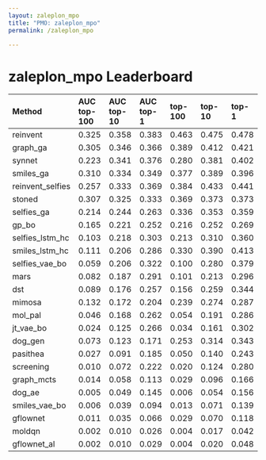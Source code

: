 ```yaml
---
layout: zaleplon_mpo
title: "PMO: zaleplon_mpo"
permalink: /zaleplon_mpo

---
```


# zaleplon_mpo Leaderboard




| Method | AUC top-100 | AUC top-10 | AUC top-1 | top-100 | top-10 | top-1 |
| :--- | :------------- | :--- | :--- | :--- | :--- | :--- |
| reinvent | 0.325 | 0.358 | 0.383 | 0.463 | 0.475 | 0.478 |
| graph_ga | 0.305 | 0.346 | 0.366 | 0.389 | 0.412 | 0.421 |
| synnet | 0.223 | 0.341 | 0.376 | 0.280 | 0.381 | 0.402 |
| smiles_ga | 0.310 | 0.334 | 0.349 | 0.377 | 0.389 | 0.396 |
| reinvent_selfies | 0.257 | 0.333 | 0.369 | 0.384 | 0.433 | 0.441 |
| stoned | 0.307 | 0.325 | 0.333 | 0.369 | 0.373 | 0.373 |
| selfies_ga | 0.214 | 0.244 | 0.263 | 0.336 | 0.353 | 0.359 |
| gp_bo | 0.165 | 0.221 | 0.252 | 0.216 | 0.252 | 0.269 |
| selfies_lstm_hc | 0.103 | 0.218 | 0.303 | 0.213 | 0.310 | 0.360 |
| smiles_lstm_hc | 0.111 | 0.206 | 0.286 | 0.330 | 0.390 | 0.413 |
| selfies_vae_bo | 0.059 | 0.206 | 0.322 | 0.100 | 0.280 | 0.379 |
| mars | 0.082 | 0.187 | 0.291 | 0.101 | 0.213 | 0.296 |
| dst | 0.089 | 0.176 | 0.257 | 0.156 | 0.259 | 0.344 |
| mimosa | 0.132 | 0.172 | 0.204 | 0.239 | 0.274 | 0.287 |
| mol_pal | 0.046 | 0.168 | 0.262 | 0.054 | 0.191 | 0.286 |
| jt_vae_bo | 0.024 | 0.125 | 0.266 | 0.034 | 0.161 | 0.302 |
| dog_gen | 0.073 | 0.123 | 0.171 | 0.253 | 0.314 | 0.343 |
| pasithea | 0.027 | 0.091 | 0.185 | 0.050 | 0.140 | 0.243 |
| screening | 0.010 | 0.072 | 0.222 | 0.020 | 0.124 | 0.280 |
| graph_mcts | 0.014 | 0.058 | 0.113 | 0.029 | 0.096 | 0.166 |
| dog_ae | 0.005 | 0.049 | 0.145 | 0.006 | 0.054 | 0.156 |
| smiles_vae_bo | 0.006 | 0.039 | 0.094 | 0.013 | 0.071 | 0.139 |
| gflownet | 0.011 | 0.035 | 0.066 | 0.029 | 0.070 | 0.118 |
| moldqn | 0.002 | 0.010 | 0.026 | 0.004 | 0.017 | 0.042 |
| gflownet_al | 0.002 | 0.010 | 0.029 | 0.004 | 0.020 | 0.048 |


